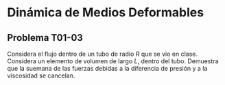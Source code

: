 # Dinámica de Medios Deformables
## Problema T01-03

Considera el flujo dentro de un tubo de radio $`R`$ que se vio en clase.
Considera un elemento de volumen de largo $`L`$, dentro del tubo.
Demuestra que la suemana de las fuerzas debidas a la diferencia de presión
y a la viscosidad se cancelan.
